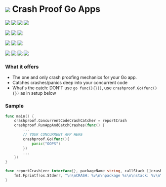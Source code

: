 # ![](https://fonts.gstatic.com/s/i/materialiconsoutlined/flare/v4/24px.svg) Crash Proof Go Apps
[![](https://img.shields.io/github/v/release/codemodify/systemkit-crashproof?style=flat-square)](https://github.com/codemodify/systemkit-crashproof/releases/latest)
![](https://img.shields.io/github/languages/code-size/codemodify/systemkit-crashproof?style=flat-square)
![](https://img.shields.io/github/last-commit/codemodify/systemkit-crashproof?style=flat-square)
[![](https://img.shields.io/badge/license-0--license-brightgreen?style=flat-square)](https://github.com/codemodify/TheFreeLicense)

![](https://img.shields.io/github/workflow/status/codemodify/systemkit-crashproof/qa?style=flat-square)
![](https://img.shields.io/github/issues/codemodify/systemkit-crashproof?style=flat-square)
[![](https://goreportcard.com/badge/github.com/codemodify/systemkit-crashproof?style=flat-square)](https://goreportcard.com/report/github.com/codemodify/systemkit-crashproof)

[![](https://img.shields.io/badge/godoc-reference-brightgreen?style=flat-square)](https://godoc.org/github.com/codemodify/systemkit-crashproof)
![](https://img.shields.io/badge/PRs-welcome-brightgreen.svg?style=flat-square)
![](https://img.shields.io/gitter/room/codemodify/systemkit-crashproof?style=flat-square)

![](https://img.shields.io/github/contributors/codemodify/systemkit-crashproof?style=flat-square)
![](https://img.shields.io/github/stars/codemodify/systemkit-crashproof?style=flat-square)
![](https://img.shields.io/github/watchers/codemodify/systemkit-crashproof?style=flat-square)
![](https://img.shields.io/github/forks/codemodify/systemkit-crashproof?style=flat-square)

### What it offers
- The one and only crash proofing mechanics for your Go app.
- Catches crashes/panics deep into your concurrent code
- What's the catch: DON'T use `go func(){}()`, use `crashproof.Go(func(){})` as in setup below


### Sample
```go
func main() {
	crashproof.ConcurrentCodeCrashCatcher = reportCrash
	crashproof.RunAppAndCatchCrashes(func() {
		...
		// YOUR CONCURRENT APP HERE
		crashproof.Go(func(){
			panic("OOPS")
		})
		...
	})
}

func reportCrash(err interface{}, packageName string, callStack []crashproof.StackFrame) {
	fmt.Fprintf(os.Stderr, "\n\nCRASH: %v\n\npackage %s\n\nstack: %v\n\n", err, packageName, callStack)
}
```
